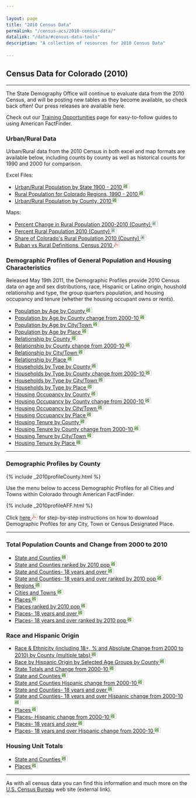 ```yaml
---

layout: page
title: "2010 Census Data"
permalink: "/census-acs/2010-census-data/"
datalink: "/data/#census-data-tools"
description: "A collection of resources for 2010 Census Data"

---
```


## Census Data for Colorado (2010)

- - -

The State Demography Office will continue to evaluate data from the 2010 Census, and will be posting new tables as they become available, so check back often! Our press releases are available here.

Check out our [Training Opportunities](/demography/training#training) page for easy-to-follow guides to using American FactFinder.

### Urban/Rural Data

Urban/Rural data from the 2010 Census in both excel and map formats are available below, including counts by county as well as historical counts for 1990 and 2000 for comparison.

Excel Files:

- [Urban/Rural Population by State 1900 - 2010 ![xls](/images/page_white_excel.png 'download xls file')](https://dola.colorado.gov/gis-php/files/demog-docs/Rural%20Urban%20by%20State%201990%20to%202010.xls)
- [Rural Population for Colorado Regions, 1990 - 2010 ![xls](/images/page_white_excel.png 'download xls file')](https://dola.colorado.gov/gis-php/files/demog-docs/Rural%20by%20Region%20and%20Cnty%20and%20shares%2090-10.xls)
- [Urban/Rural Population by County, 2010 ![xls](/images/page_white_excel.png 'download xls file')](https://dola.colorado.gov/gis-php/files/demog-docs/Rural%20Urban%20by%20county%202010%202000.xls) 


Maps:

- [Percent Change in Rural Population 2000-2010 (County) ![image](/images/page_white_picture.png 'download image file')](https://dola.colorado.gov/gis-php/files/projects/thematic/Rural/PctChgRuralMap.png)
- [Percent Rural Population 2010 (County) ![image](/images/page_white_picture.png 'download image file')](https://dola.colorado.gov/gis-php/files/projects/thematic/Rural/PctRuralPopMap.png)
- [Share of Colorado\'s Rural Population 2010 (County) ![image](/images/page_white_picture.png 'download image file')](https://dola.colorado.gov/gis-php/files/projects/thematic/Rural/RuralSharePopMap.png)
- [Ruban vs Rural Definitions, Census 2010 ![pdf](/images/page_white_acrobat.png 'download pdf file')](https://dola.colorado.gov/gis-php/files/projects/thematic/Rural/UrbanRural.pdf)


### Demographic Profiles of General Population and Housing Characteristics

Released May 19th 2011, the Demographic Profiles provide 2010 Census data on age and sex distributions, race, Hispanic or Latino origin, houshold relationship and type, the group quarters population, and housing occupancy and tenure (whether the housing occupant owns or rents).

- [Population by Age by County ![xls](/images/page_white_excel.png 'download xls file')](https://storage.cloud.google.com/maps-static/PopulationByAge2010_County.xls)
- [Population by Age by County change from 2000-10 ![xls](/images/page_white_excel.png 'download xls file')](https://storage.cloud.google.com/maps-static/PopulationByAge2010vs2000_County.xls)
- [Population by Age by City/Town ![xls](/images/page_white_excel.png 'download xls file')](https://storage.cloud.google.com/maps-static/PopulationByAge2010_IncorporatedPlace.xls)
- [Population by Age by Place ![xls](/images/page_white_excel.png 'download xls file')](https://storage.cloud.google.com/maps-static/PopulationByAge2010_Place.xls)
- [Relationship by County ![xls](/images/page_white_excel.png 'download xls file')](https://storage.cloud.google.com/maps-static/Relationship2010_County.xls)
- [Relationship by County change from 2000-10 ![xls](/images/page_white_excel.png 'download xls file')](https://storage.cloud.google.com/maps-static/Relationship2010vs2000_County.xls)
- [Relationship by City/Town ![xls](/images/page_white_excel.png 'download xls file')](https://storage.cloud.google.com/maps-static/Relationship2010_IncorporatedPlace.xls)
- [Relationship by Place ![xls](/images/page_white_excel.png 'download xls file')](https://storage.cloud.google.com/maps-static/Relationship2010_Place.xls)
- [Households by Type by County ![xls](/images/page_white_excel.png 'download xls file')](https://storage.cloud.google.com/maps-static/HouseholdsByType2010_County.xls)
- [Households by Type by County change from 2000-10 ![xls](/images/page_white_excel.png 'download xls file')](https://storage.cloud.google.com/maps-static/HouseholdsByType2010vs2000_County.xls)
- [Households by Type by City/Town ![xls](/images/page_white_excel.png 'download xls file')](https://storage.cloud.google.com/maps-static/HouseholdsByType2010_IncorporatedPlace.xls)
- [Households by Type by Place ![xls](/images/page_white_excel.png 'download xls file')](https://storage.cloud.google.com/maps-static/HouseholdsByType2010_Place.xls)
- [Housing Occupancy by County ![xls](/images/page_white_excel.png 'download xls file')](https://storage.cloud.google.com/maps-static/HousingOccupancy2010_County.xls)
- [Housing Occupancy by County change from 2000-10 ![xls](/images/page_white_excel.png 'download xls file')](https://storage.cloud.google.com/maps-static/HousingOccupancy2010vs2000_County.xls)
- [Housing Occupancy by City/Town ![xls](/images/page_white_excel.png 'download xls file')](https://storage.cloud.google.com/maps-static/HousingOccupancy2010_IncorporatedPlace.xls)
- [Housing Occupancy by Place ![xls](/images/page_white_excel.png 'download xls file')](https://storage.cloud.google.com/maps-static/HousingOccupancy2010_Place.xls)
- [Housing Tenure by County ![xls](/images/page_white_excel.png 'download xls file')](https://storage.cloud.google.com/maps-static/HousingTenure2010_County.xls)
- [Housing Tenure by County change from 2000-10 ![xls](/images/page_white_excel.png 'download xls file')](https://storage.cloud.google.com/maps-static/HousingTenure2010vs2000_County.xls)
- [Housing Tenure by City/Town ![xls](/images/page_white_excel.png 'download xls file')](https://storage.cloud.google.com/maps-static/HousingTenure2010_IncorporatedPlace.xls)
- [Housing Tenure by Place ![xls](/images/page_white_excel.png 'download xls file')](https://storage.cloud.google.com/maps-static/HousingTenure2010_Place.xls)

----

### Demographic Profiles by County

{% include _2010profileCounty.html %}

Use the menu below to access Demographic Profiles for all Cities and Towns within Colorado through American FactFinder.

{% include _2010profileAFF.html %}

Click [here ![pdf](/images/page_white_acrobat.png 'download pdf file')](https://storage.cloud.google.com/maps-static/Accessing%20the%20Demographic%20Profile%20for%20a%20City_April13.pdf) for step-by-step instructions on how to download Demographic Profiles for any City, Town or Census Designated Place.

----

### Total Population Counts and Change from 2000 to 2010

- [State and Counties ![xls](/images/page_white_excel.png 'download xls file')](https://storage.cloud.google.com/maps-static/total%20pop%20change%20counties.xls)
- [State and Counties ranked by 2010 pop ![xls](/images/page_white_excel.png 'download xls file')](https://storage.cloud.google.com/maps-static/total%20pop%20change%20counties_ranked.xls)
- [State and Counties- 18 years and over ![xls](/images/page_white_excel.png 'download xls file')](https://storage.cloud.google.com/maps-static/total%20pop%20change%20counties%2018.xls)
- [State and Counties- 18 years and over ranked by 2010 pop ![xls](/images/page_white_excel.png 'download xls file')](https://storage.cloud.google.com/maps-static/total%20pop%20change%20counties%2018_ranked.xls)
- [Regions ![xls](/images/page_white_excel.png 'download xls file')](https://storage.cloud.google.com/maps-static/total%20pop%20change%20region.xls)
- [Cities and Towns ![xls](/images/page_white_excel.png 'download xls file')](https://storage.cloud.google.com/maps-static/total%20pop%20change.xls)
- [Places ![xls](/images/page_white_excel.png 'download xls file')](https://storage.cloud.google.com/maps-static/total%20pop%20change%20muni.xls)
- [Places ranked by 2010 pop ![xls](/images/page_white_excel.png 'download xls file')](https://storage.cloud.google.com/maps-static/total%20pop%20change%20muni_ranked.xls)
- [Places- 18 years and over ![xls](/images/page_white_excel.png 'download xls file')](https://storage.cloud.google.com/maps-static/total%20pop%20change%20muni%2018.xls)
- [Places- 18 years and over ranked by 2010 pop ![xls](/images/page_white_excel.png 'download xls file')](https://storage.cloud.google.com/maps-static/total%20pop%20change%20muni%2018_ranked.xls)


### Race and Hispanic Origin

- [Race & Ethnicity (including 18+, % and Absolute Change from 2000 to 2010) by County (multiple tabs) ![xls](/images/page_white_excel.png 'download xls file')](https://storage.cloud.google.com/maps-static/race%20and%20hispanic%20origin%20counties_change2000to2010.xls)
- [Race by Hispanic Origin by Selected Age Groups by County ![xls](/images/page_white_excel.png 'download xls file')](https://storage.cloud.google.com/maps-static/RaceByHispanicOriginbyAgeCounties.xlsx)
- [State Totals and Change from 2000-10 ![xls](/images/page_white_excel.png 'download xls file')](https://storage.cloud.google.com/maps-static/race%20and%20hispanic%20origin%20state_2000%202010.xls)
- [State and Counties ![xls](/images/page_white_excel.png 'download xls file')](https://storage.cloud.google.com/maps-static/race%20and%20hispanic%20origin%20counties.xls)
- [State and Counties Hispanic change from 2000-10 ![xls](/images/page_white_excel.png 'download xls file')](https://storage.cloud.google.com/maps-static/hispanic%20change%20counties.xls)
- [State and Counties- 18 years and over ![xls](/images/page_white_excel.png 'download xls file')](https://storage.cloud.google.com/maps-static/race%20and%20hispanic%20origin%20counties_18%20and%20over.xls)
- [State and Counties- 18 years and over Hispanic change from 2000-10 ![xls](/images/page_white_excel.png 'download xls file')](https://storage.cloud.google.com/maps-static/hispanic%20change%20counties_18%20and%20over.xls)
- [Places ![xls](/images/page_white_excel.png 'download xls file')](https://storage.cloud.google.com/maps-static/race%20and%20hispanic%20origin%20muni.xls)
- [Places- Hispanic change from 2000-10 ![xls](/images/page_white_excel.png 'download xls file')](https://storage.cloud.google.com/maps-static/hispanic%20change%20muni.xls)
- [Places- 18 years and over ![xls](/images/page_white_excel.png 'download xls file')](https://storage.cloud.google.com/maps-static/race%20and%20hispanic%20origin%20muni_18%20and%20over.xls)
- [Places- 18 years and over Hispanic change from 2000-10 ![xls](/images/page_white_excel.png 'download xls file')](https://storage.cloud.google.com/maps-static/hispanic%20change%20muni_18%20and%20over.xls)


### Housing Unit Totals

- [State and Counties ![xls](/images/page_white_excel.png 'download xls file')](https://storage.cloud.google.com/maps-static/housing%20units%20counties.xls)
- [Places ![xls](/images/page_white_excel.png 'download xls file')](https://storage.cloud.google.com/maps-static/housing%20units%20muni.xls)


----

As with all census data you can find this information and much more on the [U.S. Census Bureau](https://www.census.gov) web site (external link).

 
